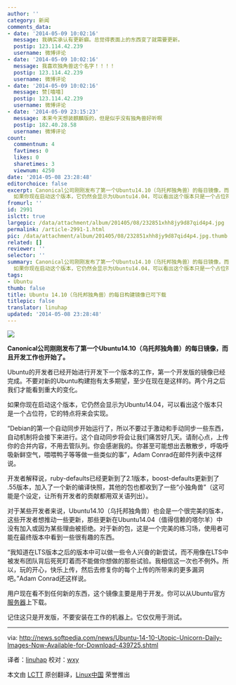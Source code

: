 ```yaml
---
author: ''
category: 新闻
comments_data:
- date: '2014-05-09 10:02:16'
  message: 我确实承认有更新癖。总觉得表面上的东西变了就需要更新。
  postip: 123.114.42.239
  username: 微博评论
- date: '2014-05-09 10:02:16'
  message: 我喜欢独角兽这个名字！！！！
  postip: 123.114.42.239
  username: 微博评论
- date: '2014-05-09 10:02:16'
  message: 赞[嘻嘻]
  postip: 123.114.42.239
  username: 微博评论
- date: '2014-05-09 23:15:23'
  message: 本来今天想装麒麟版的，但是似乎没有独角兽好听啊
  postip: 182.40.28.58
  username: 微博评论
count:
  commentnum: 4
  favtimes: 0
  likes: 0
  sharetimes: 3
  viewnum: 4250
date: '2014-05-08 23:28:48'
editorchoice: false
excerpt: Canonical公司刚刚发布了第一个Ubuntu14.10（乌托邦独角兽）的每日镜像，而且开发工作也开始了。 Ubuntu的开发者已经开始进行开发下一个版本的工作，第一个开发版的镜像已经完成。不要对新的Ubuntu构建抱有太多期望，至少在现在是这样的。两个月之后我们才能看到重大的变化。
  如果你现在启动这个版本，它仍然会显示为Ubuntu14.04，可以看出这个版本只是一个占位符，它的特点将来会实现。 Debian的第一个自动同步开始运行了，所以不要过于激动和手动同步一些东西，自动机制将会接下来进行。这个自动同步将会让我们痛苦好几天。请耐心点，上
fromurl: ''
id: 2991
islctt: true
largepic: /data/attachment/album/201405/08/232851xhh8jy9d87qid4p4.jpg
permalink: /article-2991-1.html
pic: /data/attachment/album/201405/08/232851xhh8jy9d87qid4p4.jpg.thumb.jpg
related: []
reviewer: ''
selector: ''
summary: Canonical公司刚刚发布了第一个Ubuntu14.10（乌托邦独角兽）的每日镜像，而且开发工作也开始了。 Ubuntu的开发者已经开始进行开发下一个版本的工作，第一个开发版的镜像已经完成。不要对新的Ubuntu构建抱有太多期望，至少在现在是这样的。两个月之后我们才能看到重大的变化。
  如果你现在启动这个版本，它仍然会显示为Ubuntu14.04，可以看出这个版本只是一个占位符，它的特点将来会实现。 Debian的第一个自动同步开始运行了，所以不要过于激动和手动同步一些东西，自动机制将会接下来进行。这个自动同步将会让我们痛苦好几天。请耐心点，上
tags:
- Ubuntu
thumb: false
title: Ubuntu 14.10（乌托邦独角兽）的每日构建镜像已可下载
titlepic: false
translator: linuhap
updated: '2014-05-08 23:28:48'
---
```


![](/data/attachment/album/201405/08/232851xhh8jy9d87qid4p4.jpg)


**Canonical公司刚刚发布了第一个Ubuntu14.10（乌托邦独角兽）的每日镜像，而且开发工作也开始了。**


Ubuntu的开发者已经开始进行开发下一个版本的工作，第一个开发版的镜像已经完成。不要对新的Ubuntu构建抱有太多期望，至少在现在是这样的。两个月之后我们才能看到重大的变化。


如果你现在启动这个版本，它仍然会显示为Ubuntu14.04，可以看出这个版本只是一个占位符，它的特点将来会实现。


“Debian的第一个自动同步开始运行了，所以不要过于激动和手动同步一些东西，自动机制将会接下来进行。这个自动同步将会让我们痛苦好几天。请耐心点，上传你的合并内容，不用去管队列。你会感谢我的。你甚至可能想出去散散步，呼吸呼吸新鲜空气，喂喂鸭子等等做一些类似的事”，Adam Conrad在邮件列表中这样说。


开发者解释说，ruby-defaults已经更新到了2.1版本，boost-defaults更新到了 .55版本，加入了一个新的编译快照，其他的包也都收到了一些“小独角兽”（这可能是个设定，让所有开发者的贡献都用双关语列出）。


对于某些开发者来说，Ubuntu14.10（乌托邦独角兽）也会是一个很完美的版本，这些开发者想推动一些更新，那些更新在Ubuntu14.04（值得信赖的塔尔羊）中没有加入或因为某些理由被拒绝。对于新的包，这是一个完美的练习场，使用者可能在最终版本中看到一些很有趣的东西。


“我知道在LTS版本之后的版本中可以做一些令人兴奋的新尝试，而不用像在LTS中被发布团队背后死死盯着而不能做你想做的那些试验。我相信这一次也不例外。所以，玩的开心，快乐上传，然后去修复你的每个上传的所带来的更多漏洞吧。”Adam Conrad还这样说。


用户现在看不到任何新的东西，这个镜像主要是用于开发。你可以从Ubuntu官方[服务器](http://cdimage.ubuntu.com/daily-live/current/)上下载。


记住这只是开发版，不要安装在工作的机器上。它仅仅用于测试。




---


via: <http://news.softpedia.com/news/Ubuntu-14-10-Utopic-Unicorn-Daily-Images-Now-Available-for-Download-439725.shtml>


译者：[linuhap](https://github.com/linuhap) 校对：[wxy](https://github.com/wxy)


本文由 [LCTT](https://github.com/LCTT/TranslateProject) 原创翻译，[Linux中国](http://linux.cn/) 荣誉推出